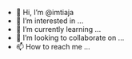 - 👋 Hi, I’m @imtiaja
- 👀 I’m interested in ...
- 🌱 I’m currently learning ...
- 💞️ I’m looking to collaborate on ...
- 📫 How to reach me ...

<!---
imtiaja/imtiaja is a ✨ special ✨ repository because its `README.md` (this file) appears on your GitHub profile.
You can click the Preview link to take a look at your changes.
--->
